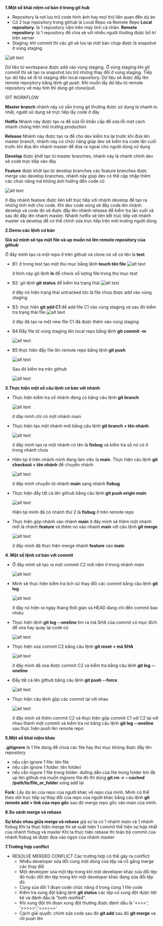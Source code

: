 **1.Một số khái niệm cơ bản ở trong git hub**
- Repository là nơi lưu trữ code hình ảnh hay mọi thứ liên quan đến dự án 
- Có 2 loại repository trong github là Local Repo và Remote Repo
**Local repository**: là 1 repository nằm trên máy tính cá nhân.
**Remote repository**: là 1 repository để chia sẻ với nhiều người thường được bố trí trên server
- Staging: khi commit thì các git sẽ lưu lại một bản chụp được là snapshot ở vùng staging

![alt text](<../image/Screenshot from 2024-02-27 15-48-51.png>)

   Dữ liệu từ workspace được add vào vùng staging. Ở vùng staging khi git commit thì sẽ tạo ra snapshot lưu trữ những thay đổi ở vùng staging. Tiếp tục dữ liệu sẽ đi từ staging đến local repository. Dữ liệu sẽ được đẩy lên remote repository bằng lệnh git push. Khi muốn lấy dữ liệu từ remote repository về máy tính thì dùng git clone/pull.

GIT WORKFLOW

 **Master branch** nhánh này có sẵn trong git thường được sử dụng là nhanh to nhất, người sử dụng sẽ trực tiếp lấy code ở đây 

 **Hotfix** Nhánh này được tạo ra để sửa lỗi khẩn cấp để sửa lỗi một cách nhanh chóng trên môi trường production

 **Release** Nhánh này được tạo ra để cho dev kiểm tra lại trước khi đưa lên master branch, nhánh này có chức năng giúp dev sẽ kiểm tra code lần cuối trước khi đưa lên nhánh master để đưa ra ngoài cho người dùng sử dụng

 **Develop** được khởi tạo từ master branches, nhánh này là nhánh chính dev sẽ code trực tiếp vào đây

 **Feature** được khởi tạo từ develop branches các feature branches được merge vào develop branches, nhánh này giúp dev có thể cập nhập thêm các chưc năng mà không ảnh hưởng đến code cũ

![alt text](../image/1.png)

   ở đây nhánh feature được liên kết trực tiếp với nhánh develop để tạo ra những tính mới cho code. Khi dev code xong sẽ đẩy code lên nhánh develop và code đó sẽ được đẩy lên nhánh release để kiểm tra lần cuối và sau đó đẩy lên nhánh master. Nhánh hotfix sẽ liên kết trực tiếp với nhánh master và develop để có thể chỉnh sửa trực tiếp trên môi trường người dùng 
  

**2.Demo các lệnh cơ bản**

**Giả sử mình sẽ tạo một file và up muốn nó lên remote repository của github**

   Ở đây mình tạo ra một repo ở trên github và clone nó về có tên là **test**

- B1: ở trong test tạo một thư mục bằng lệnh **touch tên file**
   ![alt text](<../image/Screenshot from 2024-02-26 23-22-24.png>)

   ở hình này gõ lệnh **ls** để check số lượng file trong thư mục test

- B2: gõ lệnh **git status** để kiểm tra trạng thái 
   ![alt text](<../image/Screenshot from 2024-02-26 23-26-38.png>)

   ở đây nó hiện trạng thái untracked tức là file chưa được add vào vùng staging

- B3: thực hiện **git add C1** để add file C1 vào vùng staging và sau đó kiểm tra trạng thái file
   ![alt text](<../image/Screenshot from 2024-02-26 23-34-00.png>)

   ở đây đã tạo ra một new file C1 đã được thêm vào vùng staging

- B4 Đẩy file từ vùng staging lên local repo bằng lệnh **git commit -m**

   ![alt text](<../image/Screenshot from 2024-02-26 23-37-33.png>)

- B5 thực hiện đẩy file lên remote repo bằng lệnh **git push**

   ![alt text](<../image/Screenshot from 2024-02-26 23-40-10.png>)

  Sau đó kiểm tra trên github

   ![alt text](<../image/Screenshot from 2024-02-26 23-41-42.png>)

**3.Thực hiện một số câu lệnh cơ bản với nhánh**

- Thực hiện kiểm tra số nhánh đang có bằng câu lệnh **git branch**

   ![alt text](<../image/Screenshot from 2024-02-26 23-46-56.png>)

   ở đây mình chỉ có một nhánh main

- Thực hiện tạo một nhánh mới bằng câu lệnh **git branch + tên nhánh**

   ![alt text](<../image/Screenshot from 2024-02-26 23-49-21.png>)

   ở đây mình tạo ra một nhánh có tên là **fixbug** và kiểm tra số nó có ở trong nhánh chưa

- Hiện tại ở trên nhánh mình đang làm việc là **main**. Thực hiện câu lệnh **git checkout + tên nhánh** để chuyển nhánh
 
   ![alt text](<../image/Screenshot from 2024-02-26 23-53-03.png>)

   ở đây mình chuyển từ nhánh **main** sang nhánh **fixbug**

- Thực hiện đẩy tất cả lên github bằng câu lệnh **git push origin main**

   ![alt text](<../image/Screenshot from 2024-02-27 00-01-33.png>)

   Hiện tại mình đã có nhánh thứ 2 là **fixbug** ở trên remote repo

- Thực hiện gộp nhánh vào nhánh **main** ở đây mình sẽ thêm một nhánh mới là nhánh **feature** và thêm nó vào nhanh **main** với câu lệnh **git merge**

   ![alt text](<../image/Screenshot from 2024-02-27 15-28-39.png>)

   ở đây mình đã thực hiện merge nhánh **feature** vào **main**

**4. Một số lệnh cơ bản với commit**

- Ở đây mình sẽ tạo ra một commit C2 mới nằm ở trong nhánh main

   ![alt text](<../image/Screenshot from 2024-02-27 00-06-53.png>)

- Mình sẽ thực hiện kiểm tra lịch sử thay đổi các commit bằng câu lệnh **git log**

   ![alt text](<../image/Screenshot from 2024-02-27 00-10-05.png>)

   ở đây nó hiện ra ngày tháng thời gian và HEAD đang chỉ đến commit bao nhiêu

- Thực hiện lệnh **git log --oneline** tìm ra mã SHA của commit có mục đích để xóa hay quay lại code cũ

   ![alt text](<../image/Screenshot from 2024-02-27 00-13-41.png>)

- Thực hiện xóa commit C2 bằng câu lệnh **git reset + mã SHA**
 
   ![alt text](<../image/Screenshot from 2024-02-27 00-17-49-1.png>)

   ở đây mình đã xóa được commit C2 và kiểm tra bằng câu lệnh **git log --oneline**

- Đẩy tất cả lên github bằng câu lệnh **git push --force**

   ![alt text](<../image/Screenshot from 2024-02-27 00-20-58.png>)

- Thực hiện câu lệnh gộp các commit lại với nhau

   ![alt text](<../image/Screenshot from 2024-02-27 15-17-26.png>)

   ở đây mình sẽ thêm commit C2 và thực hiện gộp commit C1 với C2 lại với nhau thành một commit và kiểm tra nó bằng câu lệnh **git log --oneline** sau thực hiện push lên remote repo

**5.Một số khái niệm khác**

   **.gitignore** là 1 file dùng để chưa các file hay thư mục không được đẩy lên repository
   - nếu cần ignore 1 file: tên file
   - nếu cần ignore 1 folder: tên folder/
   - nếu cần ingore 1 file trong folder: dường dần của file trong folder
   khi đã up lên github mà muốn ingnore file đó thì dùng **git rm -r --cached /path/to/file_or_folder**
   xong add lại

   **Fork**: Lấy dự án của repo của người khác về repo của mình. Mình có thể theo dõi trực tiếp sự thay đổi của repo của người khác bằng câu lệnh **git remote add + link của repo gốc** sau đó merge repo gốc vào main của mình. 

**6.So sánh merge và rebase**

   **Sự khác nhau giữa merge và rebase**
    giả sư ta có 1 nhánh main và 1 nhánh fixbug
    Khi ta thực hiện merge thì sẽ xuất hiện 1 commit thể hiện sự hợp nhất của nhánh fixbug và master
    Khi ta thực hiện rebase thì toàn bộ commit của nhánh fixbug sẽ được đưa vào ngọn của nhánh master

**7.Trường hợp conflict**

+ RESOLVE MERGED CONFLICT
Các trường hợp có thể gây ra conflict:
   - Nhiều developer sửa đổi cùng một dòng của tệp và cố gắng merge các thay đổi
   - Một developer xóa một tệp trong khi một developer khác sửa đổi tệp đó hoặc đổi tên tệp trong khi một developer khác đang sửa đổi tệp đó
   - Cùng sửa đổi 1 đoạn code chức năng ở trong cùng 1 file code
   - Kiểm tra xung đột bằng lệnh **git status**  các tệp có xung đột được liệt kê và đánh dấu là "both moified".
   - Khi xung đột thì đoạn xung đột thường được đánh dấu là '<<<<'; '>>>>>';'======'
   - Cách giải quyết: chỉnh sửa code sau đó **git add** sau đó **git merge** và rồi push lên

